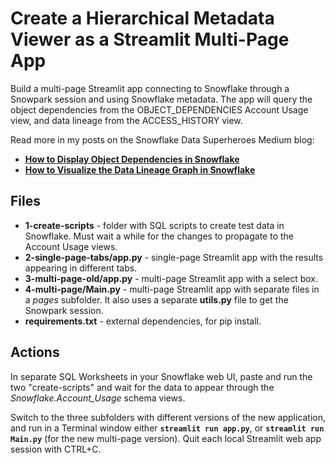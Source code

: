 # Create a Hierarchical Metadata Viewer as a Streamlit Multi-Page App

Build a multi-page Streamlit app connecting to Snowflake through a Snowpark session and using Snowflake metadata. The app will query the object dependencies from the OBJECT_DEPENDENCIES Account Usage view, and data lineage from the ACCESS_HISTORY view.

Read more in my posts on the Snowflake Data Superheroes Medium blog:

* [**How to Display Object Dependencies in Snowflake**](https://medium.com/snowflake/how-to-display-object-dependencies-in-snowflake-43914a7fc275)
* [**How to Visualize the Data Lineage Graph in Snowflake**](https://medium.com/snowflake/how-to-visualize-the-data-lineage-graph-in-snowflake-f0a356046380)

## Files

* **1-create-scripts** - folder with SQL scripts to create test data in Snowflake. Must wait a while for the changes to propagate to the Account Usage views.
* **2-single-page-tabs/app.py** - single-page Streamlit app with the results appearing in different tabs. 
* **3-multi-page-old/app.py** - multi-page Streamlit app with a select box.
* **4-multi-page/Main.py** - multi-page Streamlit app with separate files in a *pages* subfolder. It also uses a separate **utils.py** file to get the Snowpark session.
* **requirements.txt** - external dependencies, for pip install.

## Actions

In separate SQL Worksheets in your Snowflake web UI, paste and run the two "create-scripts" and wait for the data to appear through the *Snowflake.Account_Usage* schema views.

Switch to the three subfolders with different versions of the new application, and run in a Terminal window either **`streamlit run app.py`**, or **`streamlit run Main.py`** (for the new multi-page version). Quit each local Streamlit web app session with CTRL+C.
